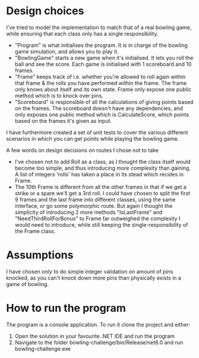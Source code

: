 # Design choices
I've tried to model the implementation to match that of a real bowling game, while ensuring that each class only has a single responsibility.
* "Program" is what initialises the program. It is in charge of the bowling game simulation, and allows you to play it.
* "BowlingGame" starts a new game when it's initialised. It lets you roll the ball and see the score. Each game is initialised with 1 scoreboard and 10 frames.
* "Frame" keeps track of i.e. whether you're allowed to roll again within that frame & the rolls you have performed within the frame.  The frame only knows about itself and its own state. Frame only expose one public method which is to knock over pins.
* "Scoreboard" is responsible of all the calculations of giving points based on the frames. The scoreboard doesn't have any dependencies, and only exposes one public method which is CalculateScore, which points based on the frames it's given as input.

I have furthermore created a set of unit tests to cover the various different scenarios in which you can get points while playing the bowling game.

A few words on design decisions on routes I chose not to take
* I've chosen not to add Roll as a class, as I thought the class itself would become too simple, and thus introducing more complexity than gaining. A list of integers 'rolls' has taken a place in its stead which recides in Frame.
* The 10th Frame is different from all the other frames in that if we get a strike or a spare we'll get a 3rd roll. I could have chosen to split the first 9 frames and the last frame into different classes, using the same interface, or go some polymorphic route. But again I thought the simplicity of introducing 2 more methods "IsLastFrame" and "NeedThirdRollForBonus" to Frame far outweighed the complexity I would need to introduce, while still keeping the single-responsibility of the Frame class.   
 
# Assumptions
I have chosen only to do simple integer validation on amount of pins knocked, as you can't knock down more pins than physically exists in a game of bowling.

# How to run the program
The program is a console application. To run it clone the project and either:
1) Open the solution in your favourite .NET IDE and run the program
2) Navigate to the folder bowling-challenge/bin/Release/net6.0 and run bowling-challenge.exe
